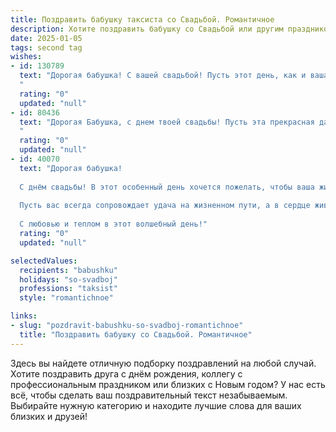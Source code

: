 ```yaml
---
title: Поздравить бабушку таксиста со Свадьбой. Романтичное
description: Хотите поздравить бабушку со Свадьбой или другим праздником? Наш ИИ создаст незабываемое поздравление, а вы обязательно выделитесь среди других.  
date: 2025-01-05
tags: second tag
wishes:
- id: 130789
  text: "Дорогая бабушка! С вашей свадьбой! Пусть этот день, как и ваша долгая совместная жизнь, будет полон любви, нежности и счастья!  Пусть каждый прожитый вместе год будет подобен прекрасному путешествию, где вы, как опытные таксисты,  ловко объезжаете все неровности, а на пути встречается только радость и взаимное понимание! Желаю вам еще долгих лет счастья, здоровья и любви!
  "
  rating: "0"
  updated: "null"
- id: 80436
  text: "Дорогая Бабушка, с днем твоей свадьбы! Пусть эта прекрасная дата станет началом новой главы в вашей жизни, наполненной любовью, счастьем и бесконечными романтичными прогулками по городу, словно вы снова молоды и только начинаете свой путь вместе. Пусть каждый вечер, как и первые дни вашей встречи, будет  полон нежности и тепла, а каждый новый километр жизни, проехав его бок о бок, станет ещё более значимым благодаря вашей любви!
  "
  rating: "0"
  updated: "null"
- id: 40070
  text: "Дорогая бабушка!
  
  С днём свадьбы! В этот особенный день хочется пожелать, чтобы ваша жизнь была полна радости, любви и счастья, как яркая поездка по бескрайним просторам. Пусть каждый ваш совместный момент будет таким же прекрасным, как утренний рассвет, а каждый вечер — полон нежности и тепла.
  
  Пусть вас всегда сопровождает удача на жизненном пути, а в сердце живёт любовь, словно верный друг, что всегда подвозит к самым ярким моментам жизни. Ваша мудрость и доброта — это настоящее сокровище, которое освещает путь всем, кто рядом.
  
  С любовью и теплом в этот волшебный день!"
  rating: "0"
  updated: "null"

selectedValues:
  recipients: "babushku"
  holidays: "so-svadboj"
  professions: "taksist"
  style: "romantichnoe"

links:
- slug: "pozdravit-babushku-so-svadboj-romantichnoe"
  title: "Поздравить бабушку со Свадьбой. Романтичное"
---
```


Здесь вы найдете отличную подборку поздравлений на любой случай.
Хотите поздравить друга с днём рождения, коллегу с профессиональным праздником или близких с Новым годом? У нас есть всё, чтобы сделать ваш поздравительный текст незабываемым. Выбирайте нужную категорию и находите лучшие слова для ваших близких и друзей!
